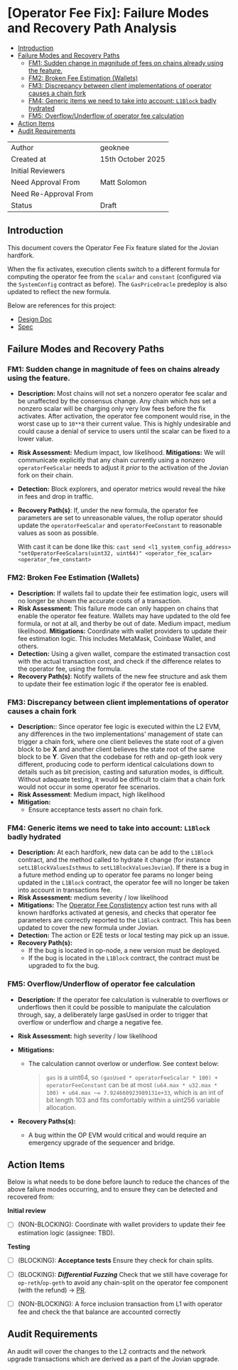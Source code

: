 # [Operator Fee Fix]: Failure Modes and Recovery Path Analysis

<!-- START doctoc generated TOC please keep comment here to allow auto update -->
<!-- DON'T EDIT THIS SECTION, INSTEAD RE-RUN doctoc TO UPDATE -->

- [Introduction](#introduction)
- [Failure Modes and Recovery Paths](#failure-modes-and-recovery-paths)
  - [FM1: Sudden change in magnitude of fees on chains already using the feature.](#fm1-sudden-change-in-magnitude-of-fees-on-chains-already-using-the-feature)
  - [FM2: Broken Fee Estimation (Wallets)](#fm2-broken-fee-estimation-wallets)
  - [FM3: Discrepancy between client implementations of operator causes a chain fork](#fm3-discrepancy-between-client-implementations-of-operator-causes-a-chain-fork)
  - [FM4: Generic items we need to take into account: `L1Block` badly hydrated](#fm4-generic-items-we-need-to-take-into-account-l1block-badly-hydrated)
  - [FM5: Overflow/Underflow of operator fee calculation](#fm5-overflowunderflow-of-operator-fee-calculation)
- [Action Items](#action-items)
- [Audit Requirements](#audit-requirements)

<!-- END doctoc generated TOC please keep comment here to allow auto update -->

|                       |                                    |
| --------------------- | ---------------------------------- |
| Author                | geoknee                            |
| Created at            | 15th October 2025                  |
| Initial Reviewers     |                                    |
| Need Approval From    | Matt Solomon                       |
| Need Re-Approval From |                                    |
| Status                | Draft                              |

## Introduction

This document covers the Operator Fee Fix feature slated for the Jovian hardfork.

When the fix activates, execution clients switch to a different formula for computing the operator fee from the `scalar` and `constant` (configured via the `SystemConfig` contract as before).
The `GasPriceOracle` predeploy is also updated to reflect the new formula.

Below are references for this project:

- [Design Doc](../protocol/operator-fee-scalar-fix.md)
- [Spec](https://github.com/ethereum-optimism/specs/pull/764)

## Failure Modes and Recovery Paths

### FM1: Sudden change in magnitude of fees on chains already using the feature.

- **Description:**
  Most chains will not set a nonzero operator fee scalar and be unaffected by the consensus change. Any chain which _has_ set a nonzero scalar will be charging only very low fees before the fix activates.
  After activation, the operator fee component would rise, in the worst case up to `10**8` their current value. This is highly undesirable and could cause a denial of service to users until the scalar can be fixed to a lower value.
- **Risk Assessment:**
  Medium impact, low likelihood.
  **Mitigations:**
  We will communicate explicitly that any chain currently using a nonzero `operatorFeeScalar` needs to adjust it _prior_ to the activation of the Jovian fork on their chain.
- **Detection:**
  Block explorers, and operator metrics would reveal the hike in fees and drop in traffic.

- **Recovery Path(s)**:
  If, under the new formula, the operator fee parameters are set to unreasonable values, the rollup operator should update the `operatorFeeScalar` and `operatorFeeConstant` to reasonable values as soon as possible.

  With cast it can be done like this: `cast send <l1_system_config_address> "setOperatorFeeScalars(uint32, uint64)" <operator_fee_scalar> <operator_fee_constant>`

### FM2: Broken Fee Estimation (Wallets)

- **Description:**
  If wallets fail to update their fee estimation logic, users will no longer be shown the accurate costs of a transaction.
- **Risk Assessment:**
  This failure mode can only happen on chains that enable the operator fee feature. Wallets may have updated to the old fee formula, or not at all, and therby be out of date.
  Medium impact, medium likelihood.
  **Mitigations:**
  Coordinate with wallet providers to update their fee estimation logic. This includes MetaMask, Coinbase Wallet, and others.
- **Detection:**
  Using a given wallet, compare the estimated transaction cost with the actual transaction cost, and check if the difference relates to the operator fee, using the formula.
- **Recovery Path(s)**:
  Notify wallets of the new fee structure and ask them to update their fee estimation logic if the operator fee is enabled.


### FM3: Discrepancy between client implementations of operator causes a chain fork

- **Description:**: Since operator fee logic is executed within the L2 EVM, any differences in the two implementations' management of state can trigger a chain fork, where one client believes the state root of a given block to be **X** and another client believes the state root of the same block to be **Y**. Given that the codebase for reth and op-geth look very different, producing code to perform identical calculations down to details such as bit precision, casting and saturation modes, is difficult. Without adaquate testing, it would be difficult to claim that a chain fork would not occur in some operator fee scenarios.
- **Risk Assessment**: Medium impact, high likelihood
- **Mitigation:**
    - Ensure acceptance tests assert no chain fork.

### FM4: Generic items we need to take into account: `L1Block` badly hydrated

- **Description:** At each hardfork, new data can be add to the `L1Block` contract, and the method called to hydrate it change (for instance
  `setL1BlockValuesIsthmus` to `setL1BlockValuesJovian`). If there is a bug in a future method ending up to operator fee params no
  longer being updated in the `L1Block` contract, the operator fee will no longer be taken into account in transactions fee.
- **Risk Assessment:** medium severity / low likelihood
- **Mitigations:**
  The [Operator Fee Constistency](https://github.com/ethereum-optimism/optimism/blob/develop/op-e2e/actions/proofs/operator_fee_test.go) action test runs with all known hardforks activated at genesis, and checks that operator fee parameters are correctly reported to the `L1Block` contract. This has been updated to cover the new formula under Jovian.
- **Detection:**
  The action or E2E tests or local testing may pick up an issue.
- **Recovery Path(s):**
  - If the bug is located in op-node, a new version must be deployed.
  - If the bug is located in the `L1Block` contract, the contract must be upgraded to fix the bug.

### FM5: Overflow/Underflow of operator fee calculation

- **Description:** If the operator fee calculation is vulnerable to overflows or underflows then it could be possible to manipulate the calculation through, say, a deliberately large gasUsed in order to trigger that overflow or underflow and charge a negative fee.
- **Risk Assessment:** high severity / low likelihood
- **Mitigations:**

  - The calculation cannot overlow or underflow. See context below:

    > `gas` is a uint64, so `(gasUsed * operatorFeeScalar * 100) + operatorFeeConstant` can be at most `(u64.max * u32.max * 100) + u64.max ~= 7.924660923989131e+33`, which is an int of bit length 103 and fits comfortably within a uint256 variable allocation.

- **Recovery Paths(s):**
  - A bug within the OP EVM would critical and would require an emergency upgrade of the sequencer and bridge.

## Action Items

Below is what needs to be done before launch to reduce the chances of the above failure modes occurring, and to ensure they can be detected and recovered from:

**Initial review**

- [ ] (NON-BLOCKING): Coordinate with wallet providers to update their fee estimation logic (assignee: TBD).

**Testing**

- [ ] (BLOCKING): **Acceptance tests** Ensure they check for chain splits.
- [ ] (BLOCKING): **_Differential Fuzzing_** Check that we still have coverage for `op-reth`/`op-geth` to avoid any chain-split on the operator fee component (with the refund) -> [PR](https://github.com/ethereum-optimism/optimism/pull/15109).
- [ ] (NON-BLOCKING): A force inclusion transaction from L1 with operator fee and check the that balance are accounted correctly


## Audit Requirements

An audit will cover the changes to the L2 contracts and the network upgrade transactions which are derived as a part of the Jovian upgrade.

